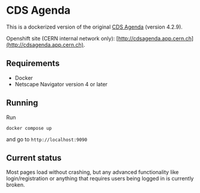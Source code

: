 # CDS Agenda

This is a dockerized version of the original [CDS
Agenda](https://cds.cern.ch/record/46032) (version 4.2.9).

Openshift site (CERN internal network only):
[http://cdsagenda.app.cern.ch](http://cdsagenda.app.cern.ch).

## Requirements

- Docker
- Netscape Navigator version 4 or later

## Running

Run

```
docker compose up
```

and go to `http://localhost:9090`

## Current status

Most pages load without crashing, but any advanced functionality like
login/registration or anything that requires users being logged in is currently
broken.
